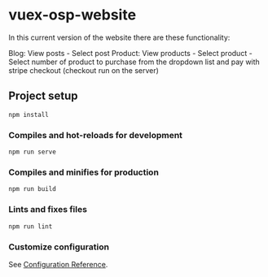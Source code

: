 # vuex-osp-website

In this current version of the website there are these functionality:

Blog: View posts - Select post
Product: View products - Select product - Select number of product to purchase from the dropdown list and pay with stripe checkout (checkout run on the server)

## Project setup

```
npm install
```

### Compiles and hot-reloads for development

```
npm run serve
```

### Compiles and minifies for production

```
npm run build
```

### Lints and fixes files

```
npm run lint
```

### Customize configuration

See [Configuration Reference](https://cli.vuejs.org/config/).

